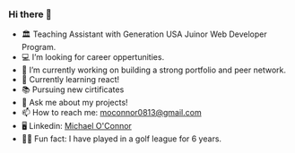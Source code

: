 ### Hi there 👋

- 🏛️ Teaching Assistant with Generation USA Juinor Web Developer Program.
- 💻 I’m looking for career oppertunities.
- 🔭 I’m currently working on building a strong portfolio and peer network.
- 🌱 Currently learning react!
- 📚 Pursuing new cirtificates
- 💬 Ask me about my projects!
- 📫 How to reach me: moconnor0813@gmail.com
- 🖥️ Linkedin: [Michael O'Connor](https://www.linkedin.com/in/michael-o-connor-b79005200/)
- 🏌️‍♂️ Fun fact: I have played in a golf league for 6 years.

